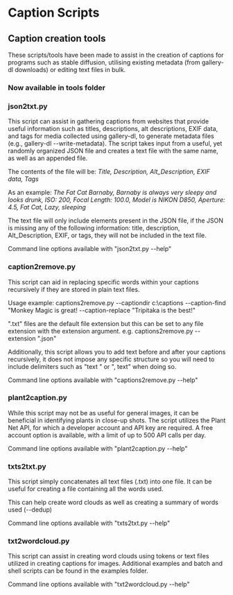 # Caption Scripts

## Caption creation tools

These scripts/tools have been made to assist in the creation of captions for programs such as stable diffusion, utilising existing metadata (from gallery-dl downloads) or editing text files in bulk.

### Now available in tools folder

### json2txt.py

This script can assist in gathering captions from websites that provide useful information such as titles, descriptions, alt descriptions, EXIF data, and tags for media collected using gallery-dl, to generate metadata files (e.g., gallery-dl --write-metadata). The script takes input from a useful, yet randomly organized JSON file and creates a text file with the same name, as well as an appended file.

The contents of the file will be: *Title, Description, Alt_Description, EXIF data, Tags*

As an example: *The Fat Cat Barnaby, Barnaby is always very sleepy and looks drunk, ISO: 200, Focal Length: 100.0, Model is NIKON D850, Aperture: 4.5, Fat Cat, Lazy, sleeping*

The text file will only include elements present in the JSON file, if the JSON is missing any of the following information: title, description, Alt_Description, EXIF, or tags, they will not be included in the text file.

Command line options available with "json2txt.py --help"

### caption2remove.py

This script can aid in replacing specific words within your captions recursively if they are stored in plain text files.

Usage example: captions2remove.py --captiondir c:\captions --caption-find "Monkey Magic is great! --caption-replace "Tripitaka is the best!"

".txt" files are the default file extension but this can be set to any file extension with the extension argument. e.g. captions2remove.py --extension ".json"

Additionally, this script allows you to add text before and after your captions recursively, it does not impose any specific structure so you will need to include delimiters such as "text " or ", text" when doing so.

Command line options available with "captions2remove.py --help"

### plant2caption.py

While this script may not be as useful for general images, it can be beneficial in identifying plants in close-up shots. The script utilizes the Plant Net API, for which a developer account and API key are required. A free account option is available, with a limit of up to 500 API calls per day.

Command line options available with "plant2caption.py --help"

### txts2txt.py

This script simply concatenates all text files (.txt) into one file. It can be useful for creating a file containing all the words used.

This can help create word clouds as well as creating a summary of words used (--dedup)

Command line options available with "txts2txt.py --help"

### txt2wordcloud.py

This script can assist in creating word clouds using tokens or text files utilized in creating captions for images. Additional examples and batch and shell scripts can be found in the examples folder.

Command line options available with "txt2wordcloud.py --help"
